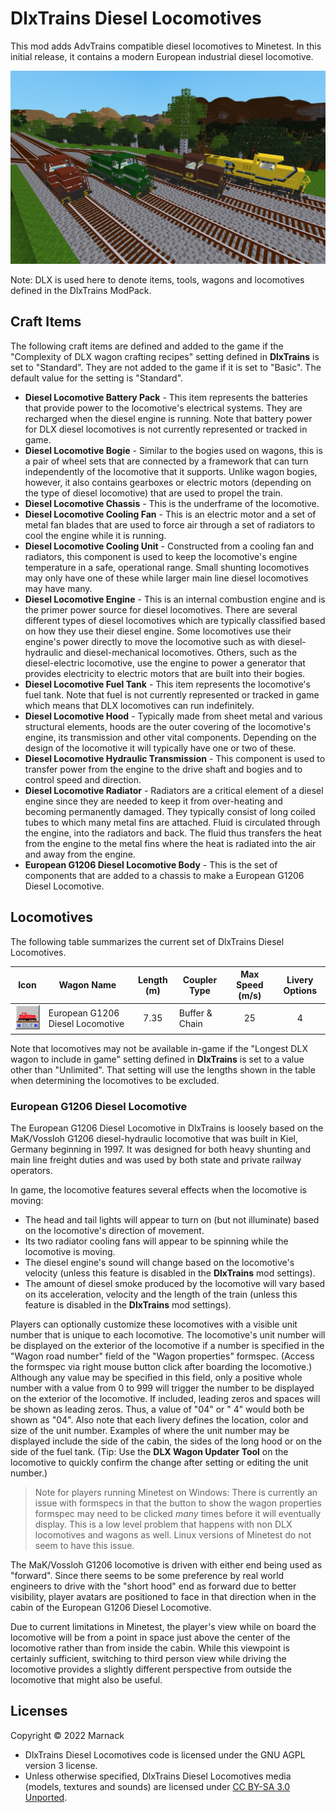 # DlxTrains Diesel Locomotives

This mod adds AdvTrains compatible diesel locomotives to Minetest.  In this initial release, it contains a modern European industrial diesel locomotive.

![](screenshot.png)

Note: DLX is used here to denote items, tools, wagons and locomotives defined in the DlxTrains ModPack.

## Craft Items

The following craft items are defined and added to the game if the "Complexity of DLX wagon crafting recipes" setting defined in **DlxTrains** is set to "Standard".  They are not added to the game if it is set to "Basic".  The default value for the setting is "Standard".

- **Diesel Locomotive Battery Pack** - This item represents the batteries that provide power to the locomotive's electrical systems.  They are recharged when the diesel engine is running.  Note that battery power for DLX diesel locomotives is not currently represented or tracked in game.
- **Diesel Locomotive Bogie** - Similar to the bogies used on wagons, this is a pair of wheel sets that are connected by a framework that can turn independently of the locomotive that it supports.  Unlike wagon bogies, however, it also contains gearboxes or electric motors (depending on the type of diesel locomotive) that are used to propel the train.
- **Diesel Locomotive Chassis** - This is the underframe of the locomotive.
- **Diesel Locomotive Cooling Fan** - This is an electric motor and a set of metal fan blades that are used to force air through a set of radiators to cool the engine while it is running.
- **Diesel Locomotive Cooling Unit** - Constructed from a cooling fan and  radiators, this component is used to keep the locomotive's engine temperature in a safe, operational range.  Small  shunting locomotives may only have one of these while larger main line diesel locomotives may have many.
- **Diesel Locomotive Engine** - This is an internal combustion engine and is the primer power source for diesel locomotives.  There are several different types of diesel locomotives which are typically classified based on how they use their diesel engine.  Some locomotives use their engine's power directly to move the locomotive such as with diesel-hydraulic and diesel-mechanical locomotives.  Others, such as the diesel-electric locomotive, use the engine to power a generator that provides electricity to electric motors that are built into their bogies.
- **Diesel Locomotive Fuel Tank** - This item represents the locomotive's fuel tank.  Note that fuel is not currently represented or tracked in game which means that DLX locomotives can run indefinitely.
- **Diesel Locomotive Hood** - Typically made from sheet metal and various structural elements, hoods are the outer covering of the locomotive's engine, its transmission and other vital components.  Depending on the design of the locomotive it will typically have one or two of these.
- **Diesel Locomotive Hydraulic Transmission** - This component is used to transfer power from the engine to the drive shaft and bogies and to control speed and direction.
- **Diesel Locomotive Radiator** - Radiators are a critical element of a diesel engine since they are needed to keep it from over-heating and becoming permanently damaged. They typically consist of long coiled tubes to which many metal fins are attached.  Fluid is circulated through the engine, into the radiators and back.  The fluid thus transfers the heat from the engine to the metal fins where the heat is radiated into the air and away from the engine.
- **European G1206 Diesel Locomotive Body** - This is the set of components that are added to a chassis to make a European G1206 Diesel Locomotive.

## Locomotives

The following table summarizes the current set of DlxTrains Diesel Locomotives.

Icon|Wagon Name|Length (m)|Coupler Type|Max Speed (m/s)|Livery Options
:---:|---|:---:|---|:---:|:---:
![](textures/inventory/dlxtrains_diesel_locomotives_locomotive_type1_inv.png)|European G1206 Diesel Locomotive|7.35|Buffer & Chain|25|4

Note that locomotives may not be available in-game if the "Longest DLX wagon to include in game" setting defined in **DlxTrains** is set to a value other than "Unlimited".  That setting will use the lengths shown in the table when determining the locomotives to be excluded.

### European G1206 Diesel Locomotive

The European G1206 Diesel Locomotive in DlxTrains is loosely based on the MaK/Vossloh G1206 diesel-hydraulic locomotive that was built in Kiel, Germany beginning in 1997.  It was designed for both heavy shunting and main line freight duties and was used by both state and private railway operators.

In game, the locomotive features several effects when the locomotive is moving:
* The head and tail lights will appear to turn on (but not illuminate) based on the locomotive's direction of movement.
* Its two radiator cooling fans will appear to be spinning while the locomotive is moving.
* The diesel engine's sound will change based on the locomotive's velocity (unless this feature is disabled in the **DlxTrains** mod settings).
* The amount of diesel smoke produced by the locomotive will vary based on its acceleration, velocity and the length of the train (unless this feature is disabled in the **DlxTrains** mod settings).

Players can optionally customize these locomotives with a visible unit number that is unique to each locomotive.  The locomotive's unit number will be displayed on the exterior of the locomotive if a number is specified in the "Wagon road number" field of the "Wagon properties" formspec.  (Access the formspec via right mouse button click after boarding the locomotive.)  Although any value may be specified in this field, only a positive whole number with a value from 0 to 999 will trigger the number to be displayed on the exterior of the locomotive.  If included, leading zeros and spaces will be shown as leading zeros.  Thus, a value of "04" or " 4" would both be shown as "04".  Also note that each livery defines the location, color and size of the unit number. Examples of where the unit number may be displayed include the side of the cabin, the sides of the long hood or on the side of the fuel tank.  (Tip: Use the **DLX Wagon Updater Tool** on the locomotive to quickly confirm the change after setting or editing the unit number.)

> Note for players running Minetest on Windows: There is currently an issue with formspecs in that the button to show the wagon properties formspec may need to be clicked *many* times before it will eventually display.  This is a low level problem that happens with non DLX locomotives and wagons as well.  Linux versions of Minetest do not seem to have this issue.

The MaK/Vossloh G1206 locomotive is driven with either end being used as "forward".  Since there seems to be some preference by real world engineers to drive with the "short hood" end as forward due to better visibility, player avatars are positioned to face in that direction when in the cabin of the European G1206 Diesel Locomotive.

Due to current limitations in Minetest, the player's view while on board the locomotive will be from a point in space just above the center of the locomotive rather than from inside the cabin.  While this viewpoint is certainly sufficient, switching to third person view while driving the locomotive provides a slightly different perspective from outside the locomotive that might also be useful.

## Licenses

Copyright © 2022 Marnack

- DlxTrains Diesel Locomotives code is licensed under the GNU AGPL version 3 license.
- Unless otherwise specified, DlxTrains Diesel Locomotives media (models, textures and sounds) are licensed under [CC BY-SA 3.0 Unported](https://creativecommons.org/licenses/by-sa/3.0/).
